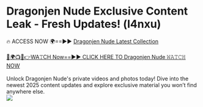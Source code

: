 # Dragonjen Nude Exclusive Content Leak - Fresh Updates! (l4nxu)

🔥 ACCESS NOW 🌍==►► <a href="https://tinyurl.com/2mz8nhtm" rel="nofollow">Dragonjen Nude Latest Collection</a>
<br><br>
[🔴🌍📺📱👉WA𝚃CH Now==►► CLICK HERE TO Dragonjen Nude 𝚆𝙰𝚃𝙲𝙷 NOW](https://tinyurl.com/2mz8nhtm)
<br><br>
Unlock Dragonjen Nude's private videos and photos today! Dive into the newest 2025 content updates and explore exclusive material you won’t find anywhere else.
<br>
<a href="https://tinyurl.com/2mz8nhtm" rel="nofollow" data-target="animated-image.originalLink"><img src="https://camo.githubusercontent.com/8a4f000d20f83aca3bf7ec5f350d767afa0574a8a352519fd8cfa583a6f93a33/68747470733a2f2f692e696d6775722e636f6d2f644a486b345a712e676966" data-canonical-src="https://i.imgur.com/dJHk4Zq.gif" style="max-width: 100%; display: inline-block;" data-target="animated-image.originalImage"></a>
<br>
